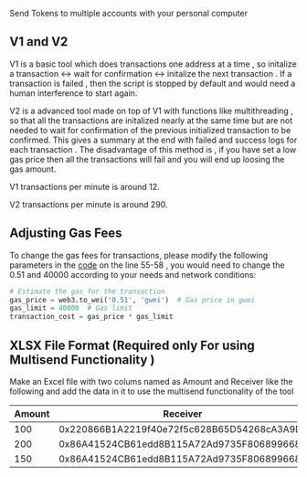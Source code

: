 Send Tokens to multiple accounts with your personal computer

## V1 and V2

V1 is a basic tool which does transactions one address at a time ,  so initalize a transaction <-> wait for confirmation <-> initalize the next transaction . If a transaction is failed , then the script is stopped by default and would need a human interference to start again.

V2 is a advanced tool made on top of V1 with functions like multithreading , so that all the transactions are initalized nearly at the same time but are not needed to wait for confirmation of the previous initialized transaction to be confirmed. This gives a summary at the end with failed and success logs for each transaction . The disadvantage of this method is , if you have set a low gas price then all the transactions will fail and you will end up loosing the gas amount. 

V1 transactions per minute is around 12.

V2 transactions per minute is around 290.

## Adjusting Gas Fees

To change the gas fees for transactions, please modify the following parameters in the [code](https://github.com/parzivalishan/newsuper/blob/main/tools/MultiSender.py) on the line 55-58 , you would need to change the 0.51 and 40000 according to your needs and network conditions:

```python
# Estimate the gas for the transaction
gas_price = web3.to_wei('0.51', 'gwei')  # Gas price in gwei
gas_limit = 40000  # Gas limit
transaction_cost = gas_price * gas_limit

```

## XLSX File Format (Required only For using Multisend Functionality )
Make an Excel file with two colums named as Amount and Receiver like the following and add the data in it to use the multisend functionality of the tool




| Amount | Receiver |
|--------|----------|
| 100    | 0x220866B1A2219f40e72f5c628B65D54268cA3A9D|
| 200    | 0x86A41524CB61edd8B115A72Ad9735F8068996688 |
| 150    | 0x86A41524CB61edd8B115A72Ad9735F8068996688  |
